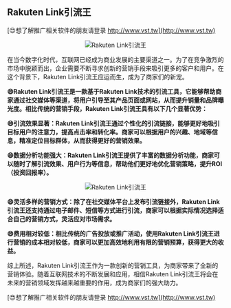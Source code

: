 ## **Rakuten Link引流王**

[😍想了解推广相关软件的朋友请登录 http://www.vst.tw](http://www.vst.tw)

 <center><img src="https://vst.tw/MP4/tuiguang/png/0.png" alt="Rakuten Link引流王"></center>

在当今数字化时代，互联网已经成为商业发展的主要渠道之一。为了在竞争激烈的市场中脱颖而出，企业需要不断寻求创新的营销手段来吸引更多的客户和用户。在这个背景下，Rakuten Link引流王应运而生，成为了商家们的新宠。

**😄Rakuten Link引流王是一款基于Rakuten Link技术的引流工具，它能够帮助商家通过社交媒体等渠道，将用户引导至其产品页面或网站，从而提升销量和品牌曝光度。相比传统的营销手段，Rakuten Link引流王具有以下几个显著优势：**

**😄引流效果显著：Rakuten Link引流王通过个性化的引流链接，能够更好地吸引目标用户的注意力，提高点击率和转化率。商家可以根据用户的兴趣、地域等信息，精准定位目标群体，从而获得更好的营销效果。**

**😄数据分析功能强大：Rakuten Link引流王提供了丰富的数据分析功能，商家可以随时了解引流效果、用户行为等信息，帮助他们更好地优化营销策略，提升ROI（投资回报率）。**

 <center><img src="https://vst.tw/MP4/tuiguang/png/3.png" alt="Rakuten Link引流王"></center>

**😄灵活多样的营销方式：除了在社交媒体平台上发布引流链接外，Rakuten Link引流王还支持通过电子邮件、短信等方式进行引流，商家可以根据实际情况选择适合自己的营销方式，灵活应对市场需求。**

**😄费用相对较低：相比传统的广告投放或推广活动，使用Rakuten Link引流王进行营销的成本相对较低，商家可以更加高效地利用有限的营销预算，获得更大的收益。**

综上所述，Rakuten Link引流王作为一款创新的营销工具，为商家带来了全新的营销体验。随着互联网技术的不断发展和应用，相信Rakuten Link引流王将会在未来的营销领域发挥越来越重要的作用，成为商家们的强大助力。

[😍想了解推广相关软件的朋友请登录 http://www.vst.tw](http://www.vst.tw)



